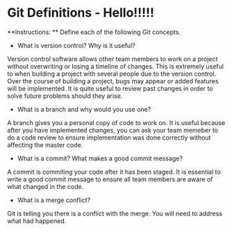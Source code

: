 # Git Definitions - Hello!!!!!

**Instructions: ** Define each of the following Git concepts.

* What is version control?  Why is it useful?

Version control software allows other team members to work on a project without overwriting or losing a timeline of changes. This is extremely useful to when building a project with several people due to the version control. Over the course of building a project, bugs may appear or added features will be implemented. It is quite useful to review past changes in order to solve future problems should they arise. 

* What is a branch and why would you use one?

A branch gives you a personal copy of code to work on. It is useful because after you have implemented changes, you can ask your team memeber to do a code review to ensure implementation was done correctly without affecting the master code. 

* What is a commit? What makes a good commit message?

A commit is commiting your code after it has been staged. It is essential to write a good commit message to ensure all team members are aware of what changed in the code. 

* What is a merge conflict?

Git is telling you there is a conflict with the merge. You will need to address what had happened. 
